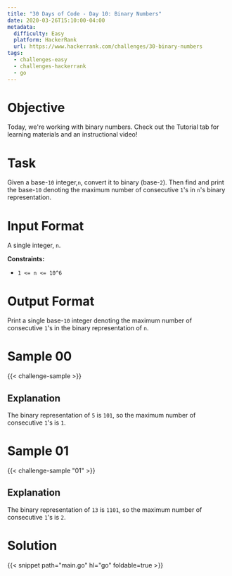 ```yaml
---
title: "30 Days of Code - Day 10: Binary Numbers"
date: 2020-03-26T15:10:00-04:00
metadata:
  difficulty: Easy
  platform: HackerRank
  url: https://www.hackerrank.com/challenges/30-binary-numbers
tags:
  - challenges-easy
  - challenges-hackerrank
  - go
---
```


# Objective

Today, we're working with binary numbers. Check out the Tutorial tab for
learning materials and an instructional video!

# Task

Given a base-`10` integer,`n`, convert it to binary (base-`2`). Then find and
print the base-`10` denoting the maximum number of consecutive `1`'s in `n`'s
binary representation.

# Input Format

A single integer, `n`.

**Constraints:**

* `1 <= n <= 10^6`

# Output Format

Print a single base-`10` integer denoting the maximum number of consecutive
`1`'s in the binary representation of `n`.

# Sample 00

{{< challenge-sample >}}

## Explanation

The binary representation of `5` is `101`, so the maximum number of consecutive
`1`'s is `1`.

# Sample 01

{{< challenge-sample "01" >}}

## Explanation

The binary representation of `13` is `1101`, so the maximum number of
consecutive `1`'s is `2`.

# Solution

{{< snippet path="main.go" hl="go" foldable=true >}}

